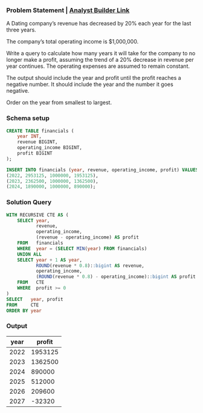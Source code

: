 ### Problem Statement | [Analyst Builder Link](https://www.analystbuilder.com/questions/bankruptcy-SLjGw)

A Dating company’s revenue has decreased by 20% each year for the last three years.

The company’s total operating income is $1,000,000.

Write a query to calculate how many years it will take for the company to no longer make a profit, assuming the trend of a 20% decrease in revenue per year continues. The operating expenses are assumed to remain constant.

The output should include the year and profit until the profit reaches a negative number. It should include the year and the number it goes negative.

Order on the year from smallest to largest.



### Schema setup

```sql
CREATE TABLE financials (
    year INT,
    revenue BIGINT,
    operating_income BIGINT,
    profit BIGINT
);

INSERT INTO financials (year, revenue, operating_income, profit) VALUES
(2022, 2953125, 1000000, 1953125),
(2023, 2362500, 1000000, 1362500),
(2024, 1890000, 1000000, 890000);
```

### Solution Query

```sql
WITH RECURSIVE CTE AS (
    SELECT year,
           revenue,
           operating_income,
           (revenue - operating_income) AS profit
    FROM   financials
    WHERE  year = (SELECT MIN(year) FROM financials)
    UNION ALL
    SELECT year + 1 AS year,
           ROUND(revenue * 0.8)::bigint AS revenue,
           operating_income,
           (ROUND(revenue * 0.8) - operating_income)::bigint AS profit
    FROM   CTE
    WHERE  profit >= 0
)
SELECT   year, profit
FROM     CTE
ORDER BY year
```


### Output

| year | profit   |
|------|----------|
| 2022 | 1953125  |
| 2023 | 1362500  |
| 2024 | 890000   |
| 2025 | 512000   |
| 2026 | 209600   |
| 2027 | -32320   |